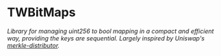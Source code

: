 # TWBitMaps







*Library for managing uint256 to bool mapping in a compact and efficient way, providing the keys are sequential. Largely inspired by Uniswap&#39;s [merkle-distributor](https://github.com/Uniswap/merkle-distributor/blob/master/contracts/MerkleDistributor.sol).*



